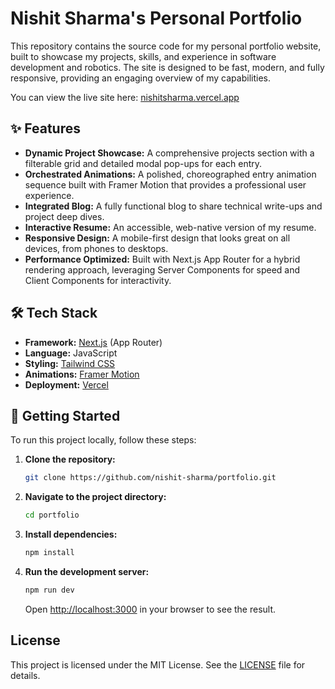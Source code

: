 # Nishit Sharma's Personal Portfolio

This repository contains the source code for my personal portfolio website, built to showcase my projects, skills, and experience in software development and robotics. The site is designed to be fast, modern, and fully responsive, providing an engaging overview of my capabilities.

You can view the live site here: [nishitsharma.vercel.app](https://nishitsharma.vercel.app/)

## ✨ Features

-   **Dynamic Project Showcase:** A comprehensive projects section with a filterable grid and detailed modal pop-ups for each entry.
-   **Orchestrated Animations:** A polished, choreographed entry animation sequence built with Framer Motion that provides a professional user experience.
-   **Integrated Blog:** A fully functional blog to share technical write-ups and project deep dives.
-   **Interactive Resume:** An accessible, web-native version of my resume.
-   **Responsive Design:** A mobile-first design that looks great on all devices, from phones to desktops.
-   **Performance Optimized:** Built with Next.js App Router for a hybrid rendering approach, leveraging Server Components for speed and Client Components for interactivity.

## 🛠️ Tech Stack

-   **Framework:** [Next.js](https://nextjs.org/) (App Router)
-   **Language:** JavaScript
-   **Styling:** [Tailwind CSS](https://tailwindcss.com/)
-   **Animations:** [Framer Motion](https://www.framer.com/motion/)
-   **Deployment:** [Vercel](https://vercel.com/)

## 🚀 Getting Started

To run this project locally, follow these steps:

1.  **Clone the repository:**
    ```bash
    git clone https://github.com/nishit-sharma/portfolio.git
    ```

2.  **Navigate to the project directory:**
    ```bash
    cd portfolio
    ```

3.  **Install dependencies:**
    ```bash
    npm install
    ```

4.  **Run the development server:**
    ```bash
    npm run dev
    ```

    Open [http://localhost:3000](http://localhost:3000) in your browser to see the result.

## License

This project is licensed under the MIT License. See the [LICENSE](LICENSE) file for details. 
